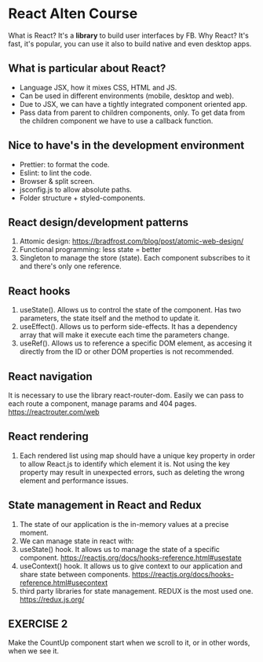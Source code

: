 # React Alten Course
What is React? It's a **library** to build user interfaces by FB.
Why React? It's fast, it's popular, you can use it also to build native and even desktop apps.

## What is particular about React?
- Language JSX, how it mixes CSS, HTML and JS.
- Can be used in different environments (mobile, desktop and web).
- Due to JSX, we can have a tightly integrated component oriented app.
- Pass data from parent to children components, only. To get data from
    the children component we have to use a callback function.


## Nice to have's in the development environment
- Prettier: to format the code.
- Eslint: to lint the code.
- Browser & split screen.
- jsconfig.js to allow absolute paths.
- Folder structure + styled-components.

## React design/development patterns
1. Attomic design: https://bradfrost.com/blog/post/atomic-web-design/
2. Functional programming: less state = better
3. Singleton to manage the store (state). Each component subscribes to it and there's only one reference.

## React hooks
1. useState(). Allows us to control the state of the component. Has two parameters, the state itself and the method to update it.
2. useEffect(). Allows us to perform side-effects. It has a dependency array that will make it execute each time the parameters change.
3. useRef(). Allows us to reference a specific DOM element, as accesing it directly from the ID or other DOM properties is not recommended.

## React navigation
It is necessary to use the library react-router-dom. Easily we can pass to each route a component, manage params and 404 pages. https://reactrouter.com/web

## React rendering
1. Each rendered list using map should have a unique key property in order to allow React.js to identify which element it is. Not using the key property may result in unexpected errors, such as deleting the wrong element and performance issues.

## State management in React and Redux
1. The state of our application is the in-memory values at a precise moment.
2. We can manage state in react with:
3. useState() hook. It allows us to manage the state of a specific component. https://reactjs.org/docs/hooks-reference.html#usestate
4. useContext() hook. It allows us to give context to our application and share state between components. https://reactjs.org/docs/hooks-reference.html#usecontext
5. third party libraries for state management. REDUX is the most used one. https://redux.js.org/


## EXERCISE 2
Make the CountUp component start when we scroll to it, or in other words, when we see it.